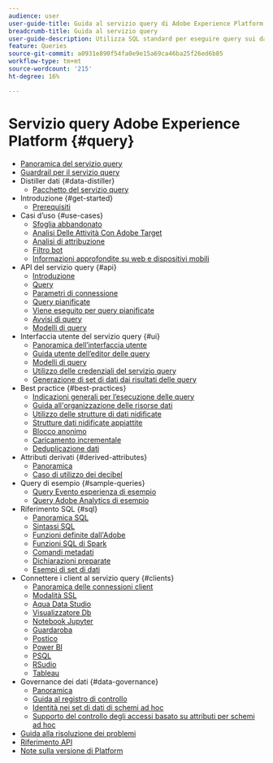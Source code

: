 ```yaml
---
audience: user
user-guide-title: Guida al servizio query di Adobe Experience Platform
breadcrumb-title: Guida al servizio query
user-guide-description: Utilizza SQL standard per eseguire query sui dati in Platform Data Lake.
feature: Queries
source-git-commit: a0931e890f54fa0e9e15a69ca46ba25f26ed6b85
workflow-type: tm+mt
source-wordcount: '215'
ht-degree: 16%

---
```



# Servizio query Adobe Experience Platform {#query}

- [Panoramica del servizio query](home.md)
- [Guardrail per il servizio query](guardrails.md)
- Distiller dati {#data-distiller}
   - [Pacchetto del servizio query](data-distiller/packages.md)
- Introduzione {#get-started}
   - [Prerequisiti](get-started/prerequisites.md)
- Casi d’uso {#use-cases}
   - [Sfoglia abbandonato](use-cases/abandoned-browse.md)
   - [Analisi Delle Attività Con Adobe Target](use-cases/activity-analysis-with-adobe-target.md)
   - [Analisi di attribuzione](use-cases/attribution-analysis.md)
   - [Filtro bot](use-cases/bot-filtering.md)
   - [Informazioni approfondite su web e dispositivi mobili](use-cases/analytics-insights.md)
- API del servizio query {#api}
   - [Introduzione](api/getting-started.md)
   - [Query](api/queries.md)
   - [Parametri di connessione](api/connection-parameters.md)
   - [Query pianificate](api/scheduled-queries.md)
   - [Viene eseguito per query pianificate](api/runs-scheduled-queries.md)
   - [Avvisi di query](api/alert-subscriptions.md)
   - [Modelli di query](api/query-templates.md)
- Interfaccia utente del servizio query {#ui}
   - [Panoramica dell’interfaccia utente](ui/overview.md)
   - [Guida utente dell’editor delle query](ui/user-guide.md)
   - [Modelli di query](ui/query-templates.md)
   - [Utilizzo delle credenziali del servizio query](ui/credentials.md)
   - [Generazione di set di dati dai risultati delle query](ui/create-datasets.md)
- Best practice {#best-practices}
   - [Indicazioni generali per l’esecuzione delle query](best-practices/writing-queries.md)
   - [Guida all&#39;organizzazione delle risorse dati](./best-practices/organize-data-assets.md)
   - [Utilizzo delle strutture di dati nidificate](best-practices/nested-data-structures.md)
   - [Strutture dati nidificate appiattite](best-practices/flatten-nested-data.md)
   - [Blocco anonimo](best-practices/anonymous-block.md)
   - [Caricamento incrementale](best-practices/incremental-load.md)
   - [Deduplicazione dati](best-practices/deduplication.md)
- Attributi derivati {#derived-attributes}
   - [Panoramica](derived-attributes/overview.md)
   - [Caso di utilizzo dei decibel](derived-attributes/deciles-use-case.md)
- Query di esempio {#sample-queries}
   - [Query Evento esperienza di esempio](sample-queries/experience-event.md)
   - [Query Adobe Analytics di esempio](sample-queries/adobe-analytics.md)
- Riferimento SQL {#sql}
   - [Panoramica SQL](sql/overview.md)
   - [Sintassi SQL](sql/syntax.md)
   - [Funzioni definite dall&#39;Adobe](sql/adobe-defined-functions.md)
   - [Funzioni SQL di Spark](sql/spark-sql-functions.md)
   - [Comandi metadati](sql/metadata.md)
   - [Dichiarazioni preparate](sql/prepared-statements.md)
   - [Esempi di set di dati](sql/dataset-samples.md)
- Connettere i client al servizio query {#clients}
   - [Panoramica delle connessioni client](clients/overview.md)
   - [Modalità SSL](./clients/ssl-modes.md)
   - [Aqua Data Studio](clients/aqua-data-studio.md)
   - [Visualizzatore Db](./clients/dbvisulaizer.md)
   - [Notebook Jupyter](clients//jupyter-notebook.md)
   - [Guardaroba](clients/looker.md)
   - [Postico](clients/postico.md)
   - [Power BI](clients/power-bi.md)
   - [PSQL](clients/psql.md)
   - [RSudio](clients/rstudio.md)
   - [Tableau](clients/tableau.md)
- Governance dei dati {#data-governance}
   - [Panoramica](data-governance/overview.md)
   - [Guida al registro di controllo](data-governance/audit-log-guide.md)
   - [Identità nei set di dati di schemi ad hoc](data-governance/ad-hoc-schema-identities.md)
   - [Supporto del controllo degli accessi basato su attributi per schemi ad hoc](./data-governance/ad-hoc-schema-labels.md)
- [Guida alla risoluzione dei problemi](troubleshooting-guide.md)
- [Riferimento API](https://www.adobe.io/experience-platform-apis/references/query-service/)
- [Note sulla versione di Platform](https://www.adobe.com/go/platform-release-notes-en)